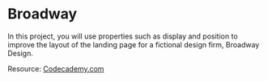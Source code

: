 # Broadway

In this project, you will use properties such as display and position to improve the layout of the landing page for a fictional design firm, Broadway Design.

Resource: [Codecademy.com](https://www.codecademy.com)
